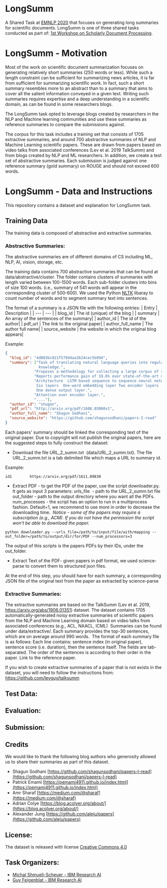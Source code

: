 # LongSumm
A Shared Task at [EMNLP 2020](https://2020.emnlp.org) that focuses on generating long summaries for scientific documents. LongSumm is one of three shared tasks conducted as part of: [1st Workshop on Scholarly Document Processing](https://ornlcda.github.io/SDProc/). 

# LongSumm - Motivation

Most of the work on scientific document summarization focuses on generating relatively short summaries (250 words or less). While such a length constraint can be sufficient for summarizing news articles, it is far from sufficient for summarizing scientific work. In fact, such a short summary resembles more to an abstract than to a summary that aims to cover all the salient information conveyed in a given text. Writing such summaries requires expertise and a deep understanding in a scientific domain, as can be found in some researchers blogs.

The LongSumm task opted to leverage blogs created by researchers in the NLP and Machine learning communities and use these summaries as reference summaries to compare the submissions against.  

The corpus for this task includes a training set that consists of 1705 extractive summaries, and around 700 abstractive summaries of NLP and Machine Learning scientific papers. These are drawn from papers based on video talks from associated conferences (Lev et al. 2019 TalkSumm) and from blogs created by NLP and ML researchers. In addition, we create a test set of abstractive summaries. Each submission is judged against one reference summary (gold summary) on ROUGE and should not exceed 600 words.


# LongSumm - Data and Instructions

This repository contains a dataset and explanation for LongSumm task.

## Training Data
The training data is composed of abstractive and extractive summaries.


### Abstractive Summaries:
The abstractive summaries are of different domains of CS including ML, NLP, AI, vision, storage, etc.

The training data contains 700 abstractive summaries that can be found at data/abstractive/cluster. The folder contains clusters of summaries with length varied between 100-1500 words. Each sub-folder clusters into bins of size 100 words.  (i.e., summary of 541 words will appear in the corresponding cluster of 500-600). We used the Python [NLTK](https://www.nltk.org) libaray to count number of words and to segment summary text into sentences.  

The format of a summary is a JSON file with the following entries:
| Entry | Description |
| --- | --- |
| blog_id | The id (unique) of the blog |
| summary | An array of the sentences of the summary|
| author_id | The id of the author|
| pdf_url | The link to the original paper|
| author_full_name | The author full name|
| source_website | the website in which the original blog appears|


Example: 
```json
{
  "blog_id": "4d803bc021f579d4aa3b24cec5b994", 
  "summary": ["Task of translating natural language queries into regular expressions without using domain specific
               knowledge.", 
             "Proposes a methodology for collecting a large corpus of regular expressions to natural language pairs.", 
             "Reports performance gain of 19.6% over state-of-the-art models.", 
             "Architecture  LSTM based sequence to sequence neural network (with attention)
              Six layers  One-word embedding layer Two encoder layers  Two decoder layers  
              One dense output layer.", 
             "Attention over encoder layer.", 
             "...."], 
  "author_id": "shugan", 
  "pdf_url": "http://arxiv.org/pdf/1608.03000v1", 
  "author_full_name": "Shagun Sodhani",
  "source_website": "https://github.com/shagunsodhani/papers-I-read"
}
```


Each papers' summary should be linked the corresponding text of the original paper. Due to copyright will not publish the original papers, here are the suggested steps to fully construct the dataset:


* Download the file URL_2_summ.txt  (data/URL_2_summ.txt). The file URL_2_summ.txt is a tab delimited file which maps a URL to summary id.


Example:
```
id1        https://arxiv.org/pdf/1611.09830
```

* Extract PDF - to get the PDF of the paper, use the script downloader.py. It gets as input 3 parameters:
urls_file  - path to the URL_2_summ.txt file
out_folder - path to the output directory where you want all the PDFs.
num_processes - the script has an option to run in a multiprocess fashion. Default=1, we recommend to use more in order to decrease the downloading time. 
*Notice - some of the papers may require a subscription (e.g., ACM). If you do not have the permission the script won't be able to download the paper.*


`python downloader.py --urls_file=/path/to/input/file/with/mapping --out_folder=/path/to/output/dir/for/PDF --num_processors=3`


The output of this scripts is the papers PDFs by their IDs, under the out_folder.


* Extract Text of the PDF- given papers in pdf format, we used science-parse to convert them to structured json files. 




At the end of this step, you should have for each summary, a corresponding JSON file of the original text from the paper as extracted by science-parse




### Extractive Summaries:

The extractive summaries are based on the TalkSumm (Lev et al. 2019, https://arxiv.org/abs/1906.01351) dataset. The dataset contains 1705 automatically-generated noisy extractive summaries of scientific papers from the NLP and Machine Learning domain based on video talks from associated conferences (e.g., ACL, NAACL, ICML) 
Summaries can be found under data/extractive/. Each summary provides the top-30 sentences, which are on average around 990 words. 
The format of each summary file is as follows:
Each line contains: sentence index (in original paper), sentence score (i.e. duration), then the sentence itself. The fields are tab-separated.
The order of the sentences is according to their order in the paper.
Link to the reference paper.


If you wish to create extractive summaries of a paper that is not exists in the dataset, you will need to follow the instructions from: https://github.com/levguy/talksumm




## Test Data:




## Evaluation:

## Submission:

## Credits
We would like to thank the following blog authors who generosity allowed us to share their summaries as part of this dataset.  

* Shagun Sodhani  [https://github.com/shagunsodhani/papers-I-read](https://github.com/shagunsodhani/papers-I-read)
* Patrick Emami   [https://pemami4911.github.io/index.html](https://pemami4911.github.io/index.html)
* Amr Sharaf  [https://medium.com/@sharaf](https://medium.com/@sharaf)
* Adrian Colye  [https://blog.acolyer.org/about/](https://blog.acolyer.org/about/)
* Alexander Jung  [https://github.com/aleju/papers](https://github.com/aleju/papers)

## License:
The dataset is released with license [Creative Commons 4.0](https://creativecommons.org/licenses/by/4.0/)

## Task Organizers:

* [Michal Shmueli-Scheuer - IBM Research AI](https://researcher.watson.ibm.com/researcher/view.php?person=il-SHMUELI)
* [Guy Feigenblat - IBM Research AI](https://researcher.watson.ibm.com/researcher/view.php?person=il-GUYF)


